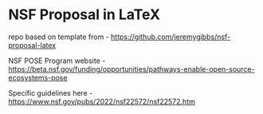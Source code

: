 NSF Proposal in LaTeX
====

repo based on template from - https://github.com/jeremygibbs/nsf-proposal-latex 

NSF POSE Program website - https://beta.nsf.gov/funding/opportunities/pathways-enable-open-source-ecosystems-pose

Specific guidelines here - https://www.nsf.gov/pubs/2022/nsf22572/nsf22572.htm
